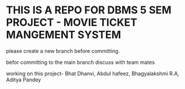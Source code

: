 # THIS IS A REPO FOR DBMS 5 SEM PROJECT - MOVIE TICKET MANGEMENT SYSTEM

please create a new branch before committing.

befor committing to the main branch discuss with team mates 

working on this project- Bhat Dhanvi, Abdul hafeez, Bhagyalakshmi R.A, Aditya Pandey